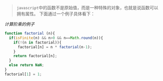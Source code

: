 > `javascript`中的函数不是原始值，而是一种特殊的对象，也就是说函数可以拥有属性。
下面通过一个例子具体看下：

*计算阶乘的例子*
```javascript
function factorial (n){
  if(isFinite(n) && n>0 && n==Math.round(n)){
    if(!(n in factorial)){
      factorial[n] = n * factorial(n-1);
    }
    return factorial[n];
  }
  else return NaN;
}
factorial[1] = 1;
```
